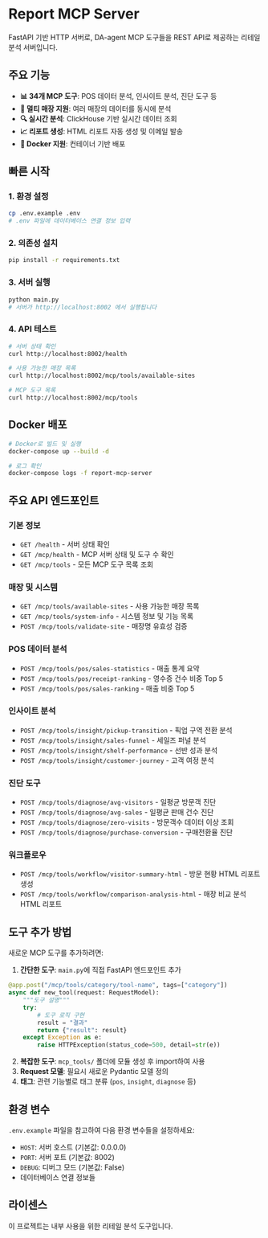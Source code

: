 # Report MCP Server

FastAPI 기반 HTTP 서버로, DA-agent MCP 도구들을 REST API로 제공하는 리테일 분석 서버입니다.

## 주요 기능

- **📊 34개 MCP 도구**: POS 데이터 분석, 인사이트 분석, 진단 도구 등
- **🏪 멀티 매장 지원**: 여러 매장의 데이터를 동시에 분석 
- **🔍 실시간 분석**: ClickHouse 기반 실시간 데이터 조회
- **📈 리포트 생성**: HTML 리포트 자동 생성 및 이메일 발송
- **🐳 Docker 지원**: 컨테이너 기반 배포

## 빠른 시작

### 1. 환경 설정
```bash
cp .env.example .env
# .env 파일에 데이터베이스 연결 정보 입력
```

### 2. 의존성 설치
```bash
pip install -r requirements.txt
```

### 3. 서버 실행
```bash
python main.py
# 서버가 http://localhost:8002 에서 실행됩니다
```

### 4. API 테스트
```bash
# 서버 상태 확인
curl http://localhost:8002/health

# 사용 가능한 매장 목록
curl http://localhost:8002/mcp/tools/available-sites

# MCP 도구 목록
curl http://localhost:8002/mcp/tools
```

## Docker 배포

```bash
# Docker로 빌드 및 실행
docker-compose up --build -d

# 로그 확인
docker-compose logs -f report-mcp-server
```

## 주요 API 엔드포인트

### 기본 정보
- `GET /health` - 서버 상태 확인
- `GET /mcp/health` - MCP 서버 상태 및 도구 수 확인
- `GET /mcp/tools` - 모든 MCP 도구 목록 조회

### 매장 및 시스템
- `GET /mcp/tools/available-sites` - 사용 가능한 매장 목록
- `GET /mcp/tools/system-info` - 시스템 정보 및 기능 목록
- `POST /mcp/tools/validate-site` - 매장명 유효성 검증

### POS 데이터 분석
- `POST /mcp/tools/pos/sales-statistics` - 매출 통계 요약
- `POST /mcp/tools/pos/receipt-ranking` - 영수증 건수 비중 Top 5
- `POST /mcp/tools/pos/sales-ranking` - 매출 비중 Top 5

### 인사이트 분석
- `POST /mcp/tools/insight/pickup-transition` - 픽업 구역 전환 분석
- `POST /mcp/tools/insight/sales-funnel` - 세일즈 퍼널 분석
- `POST /mcp/tools/insight/shelf-performance` - 선반 성과 분석
- `POST /mcp/tools/insight/customer-journey` - 고객 여정 분석

### 진단 도구
- `POST /mcp/tools/diagnose/avg-visitors` - 일평균 방문객 진단
- `POST /mcp/tools/diagnose/avg-sales` - 일평균 판매 건수 진단
- `POST /mcp/tools/diagnose/zero-visits` - 방문객수 데이터 이상 조회
- `POST /mcp/tools/diagnose/purchase-conversion` - 구매전환율 진단

### 워크플로우
- `POST /mcp/tools/workflow/visitor-summary-html` - 방문 현황 HTML 리포트 생성
- `POST /mcp/tools/workflow/comparison-analysis-html` - 매장 비교 분석 HTML 리포트

## 도구 추가 방법

새로운 MCP 도구를 추가하려면:

1. **간단한 도구**: `main.py`에 직접 FastAPI 엔드포인트 추가
```python
@app.post("/mcp/tools/category/tool-name", tags=["category"])
async def new_tool(request: RequestModel):
    """도구 설명"""
    try:
        # 도구 로직 구현
        result = "결과"
        return {"result": result}
    except Exception as e:
        raise HTTPException(status_code=500, detail=str(e))
```

2. **복잡한 도구**: `mcp_tools/` 폴더에 모듈 생성 후 import하여 사용
3. **Request 모델**: 필요시 새로운 Pydantic 모델 정의
4. **태그**: 관련 기능별로 태그 분류 (`pos`, `insight`, `diagnose` 등)

## 환경 변수

`.env.example` 파일을 참고하여 다음 환경 변수들을 설정하세요:

- `HOST`: 서버 호스트 (기본값: 0.0.0.0)
- `PORT`: 서버 포트 (기본값: 8002)
- `DEBUG`: 디버그 모드 (기본값: False)
- 데이터베이스 연결 정보들

## 라이센스

이 프로젝트는 내부 사용을 위한 리테일 분석 도구입니다.